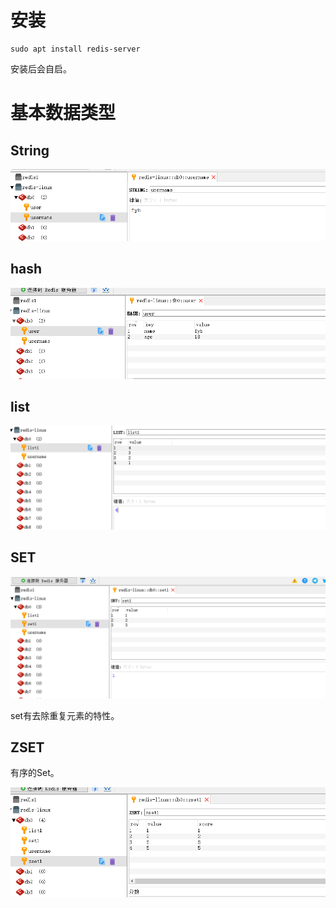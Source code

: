 # 安装

```shell
sudo apt install redis-server
```

安装后会自启。

# 基本数据类型

## String

![](img\20.png)

## hash

![](img\21.png)

## list

![](img\22.png)

## SET

![](img\23.png)

set有去除重复元素的特性。

## ZSET

有序的Set。

![](img\24.png)